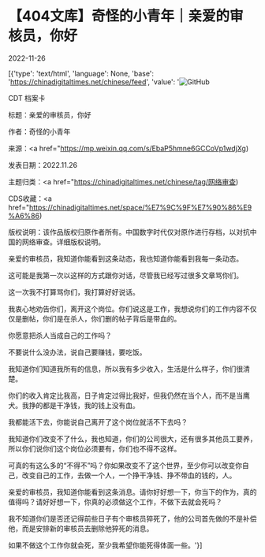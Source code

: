 # 【404文库】奇怪的小青年｜亲爱的审核员，你好

2022-11-26

[{'type': 'text/html', 'language': None, 'base': 'https://chinadigitaltimes.net/chinese/feed', 'value': '![GitHub](https://chinadigitaltimes.net/chinese/files/2020/09/网络鉴黄师12-768x503.png)

CDT 档案卡

标题：亲爱的审核员，你好

作者：奇怪的小青年

来源：<a href="https://mp.weixin.qq.com/s/EbaP5hmne6GCCoVp1wdjXg)

发表日期：2022.11.26

主题归类：<a href="https://chinadigitaltimes.net/chinese/tag/网络审查)

CDS收藏：<a href="https://chinadigitaltimes.net/space/%E7%9C%9F%E7%90%86%E9%A6%86)

版权说明：该作品版权归原作者所有。中国数字时代仅对原作进行存档，以对抗中国的网络审查。详细版权说明。





亲爱的审核员，我知道你能看到这条动态，我也知道你能看到我每一条动态。

这可能是我第一次以这样的方式跟你对话，尽管我已经写过很多文章骂你们。

这一次我不打算骂你们，我打算好好说话。

我衷心地劝告你们，离开这个岗位。你们说这是工作，我想说你们的工作内容不仅仅是删帖，你们是在杀人，你们删的帖子背后是带血的。

你愿意把杀人当成自己的工作吗？

不要说什么没办法，说自己要赚钱，要吃饭。

我知道你们知道我所有的信息，所以我有多少收入，生活是什么样子，你们很清楚。

你们的收入肯定比我高，日子肯定过得比我好，但我仍然在当个人，而不是当鹰犬。我挣的都是干净钱，我的钱上没有血。

我都能活下去，你能说自己离开了这个岗位就活不下去吗？

我知道你们改变不了什么，我也知道，你们的公司很大，还有很多其他员工要养，所以你们说你们这个岗位必须要有，你们也不得不这样。

可真的有这么多的“不得不”吗？你如果改变不了这个世界，至少你可以改变你自己，改变自己的工作，去做一个人，一个挣干净钱、挣不带血的钱的，人。

亲爱的审核员，我知道你能看到这条消息。请你好好想一下，你当下的作为，真的值得吗？请好好想一下，你真的必须做这个工作，不做下去就会死吗？

我不知道你们是否还记得前些日子有个审核员猝死了，他的公司首先做的不是补偿他，而是安排新的审核员去删除他猝死的消息。

如果不做这个工作你就会死，至少我希望你能死得体面一些。'}]